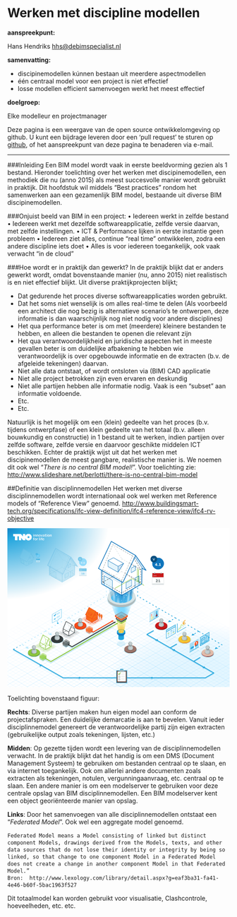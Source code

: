 Werken met discipline modellen
===============================
**aanspreekpunt:**

Hans Hendriks
hhs@debimspecialist.nl

**samenvatting:**

- discipinemodellen kúnnen bestaan uit meerdere aspectmodellen
- één centraal model voor een project is niet effectief
- losse modellen efficient samenvoegen werkt het meest effectief

**doelgroep:**

Elke modelleur en projectmanager

Deze pagina is een weergave van de open source ontwikkelomgeving op github. U kunt een bijdrage leveren door een ‘pull request’ te sturen op [github](https://github.com/BIM-Handboek-NL/Werken-met-disciplinemodellen), of het aanspreekpunt van deze pagina te benaderen via e-mail.

----------
###Inleiding
Een BIM model wordt vaak in eerste beeldvorming gezien als 1 bestand. Hieronder toelichting over het werken met discipinemodellen, een methodiek die nu (anno 2015) als meest succesvolle manier wordt gebruikt in praktijk.
Dit hoofdstuk wil middels “Best practices” rondom het samenwerken aan een gezamenlijk BIM model, bestaande uit diverse BIM discipinemodellen.

###Onjuist beeld van BIM in een project:
•	Iedereen werkt in zelfde bestand
•	Iedereen werkt met dezelfde softwareapplicatie, zelfde versie daarvan, met zelfde instellingen.
•	ICT & Performance lijken in eerste instantie geen probleem
•	Iedereen ziet alles, continue “real time” ontwikkelen, zodra een andere discipline iets doet
•	Alles is voor iedereen toegankelijk, ook vaak verwacht “in de cloud”
 
###Hoe wordt er in praktijk dan gewerkt?
In de praktijk blijkt dat er anders gewerkt wordt, omdat bovenstaande manier (nu, anno 2015) niet realistisch is en niet effectief blijkt.
Uit diverse praktijkprojecten blijkt;
-	Dat gedurende het proces diverse softwareapplicaties worden gebruikt.
-	Dat het soms niet wenselijk is om alles real-time te delen (Als voorbeeld een architect die nog bezig is alternatieve scenario’s te ontwerpen, deze informatie is dan waarschijnlijk nog niet nodig voor andere disciplines)
-	Het qua performance beter is om met (meerdere) kleinere bestanden te hebben, en alleen die bestanden te openen die relevant zijn
-	Het qua verantwoordelijkheid en juridische aspecten het in meeste gevallen beter is om duidelijke afbakening te hebben wie verantwoordelijk is over opgebouwde informatie en de extracten (b.v. de afgeleide tekeningen) daarvan.
-	Niet alle data ontstaat, of wordt ontsloten via (BIM) CAD applicatie
-	Niet alle project betrokken zijn even ervaren en deskundig
-	Niet alle partijen hebben alle informatie nodig. Vaak is een “subset” aan informatie voldoende.
-	Etc.
-	Etc.

Natuurlijk is het mogelijk om een (klein) gedeelte van het proces (b.v. tijdens ontwerpfase) of een klein gedeelte van het totaal (b.v. alleen bouwkundig en constructie) in 1 bestand uit te werken, indien partijen over zelfde software, zelfde versie en daarvoor geschikte middelen ICT beschikken. Echter de praktijk wijst uit dat het werken met discipinemodellen de meest gangbare, realistische manier is. We noemen dit ook wel “*There is no central BIM model!*”. 
Voor toelichting zie: http://www.slideshare.net/berlotti/there-is-no-central-bim-model 

##Definitie van disciplinnemodellen
Het werken met diverse disciplinnemodellen wordt internationaal ook wel werken met Reference models of “Reference View” genoemd.
http://www.buildingsmart-tech.org/specifications/ifc-view-definition/ifc4-reference-view/ifc4-rv-objective 
 
![disciplinnemodellen](https://raw.githubusercontent.com/BIM-Handboek-NL/shared-resources/master/infographics/2015_dataflow_referencemodel.png)


Toelichting bovenstaand figuur:

**Rechts**: Diverse partijen maken hun eigen model aan conform de projectafspraken. Een duidelijke demarcatie is aan te bevelen. Vanuit ieder disciplinnemodel genereert de verantwoordelijke partij zijn eigen extracten (gebruikelijke output zoals tekeningen, lijsten, etc.)

**Midden**: Op gezette tijden wordt een levering van de disciplinnemodellen verwacht. In de praktijk blijkt dat het handig is om een DMS (Document Management Systeem) te gebruiken om bestanden centraal op te slaan, en via internet toegankelijk. Ook om allerlei andere documenten zoals extracten als tekeningen, notulen, vergunningaanvraag, etc. centraal op te slaan.
Een andere manier is om een modelserver te gebruiken voor deze centrale opslag van BIM disciplinnemodellen. Een BIM modelserver kent een object georiënteerde manier van opslag.  

**Links**: Door het samenvoegen van alle disciplinnemodellen ontstaat een “*Federated Model*”. Ook wel een aggregate model genoemd.

    Federated Model means a Model consisting of linked but distinct component Models, drawings derived from the Models, texts, and other data sources that do not lose their identity or integrity by being so linked, so that change to one component Model in a Federated Model does not create a change in another component Model in that Federated Model.” 
    Bron:  http://www.lexology.com/library/detail.aspx?g=eaf3ba31-fa41-4e46-b60f-5bac1963f527 

Dit totaalmodel kan worden gebruikt voor visualisatie, Clashcontrole, hoeveelheden, etc. etc.

